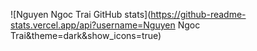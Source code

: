 ![Nguyen Ngoc Trai GitHub stats](https://github-readme-stats.vercel.app/api?username=Nguyen Ngoc Trai&theme=dark&show_icons=true)
